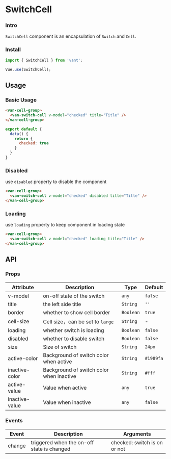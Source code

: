 # SwitchCell

### Intro

`SwitchCell` component is an encapsulation of `Switch` and `Cell`.

### Install

``` javascript
import { SwitchCell } from 'vant';

Vue.use(SwitchCell);
```

## Usage

### Basic Usage

```html
<van-cell-group>
  <van-switch-cell v-model="checked" title="Title" />
</van-cell-group>
```

```javascript
export default {
  data() {
    return {
      checked: true
    }
  }
}
```

### Disabled

use `disabled` property to disable the component

```html
<van-cell-group>
  <van-switch-cell v-model="checked" disabled title="Title" />
</van-cell-group>
```

### Loading

use `loading` property to keep component in loading state

```html
<van-cell-group>
  <van-switch-cell v-model="checked" loading title="Title" />
</van-cell-group>
```

## API

### Props

| Attribute | Description | Type | Default |
|------|------|------|------|
| v-model | on-off state of the switch | `any` | `false` |
| title | the left side title | `String` | `''` |
| border | whether to show cell border | `Boolean` | `true` |
| cell-size | Cell size，can be set to `large` | `String` | - |
| loading | whether switch is loading | `Boolean` | `false` |
| disabled | whether to disable switch | `Boolean` | `false` |
| size | Size of switch | `String` | `24px` |
| active-color | Background of switch color when active | `String` | `#1989fa` |
| inactive-color | Background of switch color when inactive | `String` | `#fff` |
| active-value | Value when active | `any` | `true` |
| inactive-value | Value when inactive | `any` | `false` |

### Events

| Event | Description | Arguments |
|------|------|------|
| change | triggered when the on-off state is changed | checked: switch is on or not |
